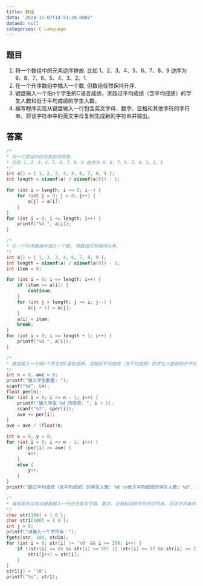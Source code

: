 ```yaml
---
title: 数组
data: '2024-11-07T14:51:20.000Z'
dataed: null
categories: C Language
---
```


## 题目

1.   将一个数组中的元素逆序排放. 比如 1、2、3、4、5、6、7、8、9 逆序为 9、8、7、6、5、4、3、2、1.
2.   在一个升序数组中插入一个数, 但数组任然保持升序.
3.   键盘输入一个班n个学生的C语言成绩，求超过平均成绩（含平均成绩）的学生人数和低于平均成绩的学生人数。
5.   编写程序实现从键盘输入一行包含英文字母、数字、空格和其他字符的字符串，将该字符串中的英文字母复制生成新的字符串并输出。

## 答案

```c
/*
* 将一个数组中的元素逆序排放.
* 比如 1、2、3、4、5、6、7、8、9 逆序为 9、8、7、6、5、4、3、2、1
*/
int a[] = { 1, 2, 3, 4, 5, 6, 7, 8, 9 };
int length = sizeof(a) / sizeof(a[0]) - 1;

for (int i = length; i >= 0; i--) {
    for (int j = 0; j = 0; j++) {
        a[j] = a[i];
    }
}
for (int i = 0; i <= length; i++) {
    printf("%d ", a[i]);
}
```

```c
/*
* 在一个升序数组中插入一个数, 但数组任然保持升序.
*/
int a[] = { 1, 2, 3, 4, 6, 7, 8, 9 };
int length = sizeof(a) / sizeof(a[0]) - 1;
int item = 5;

for (int i = 0; i <= length; i++) {
    if (item >= a[i]) {
        continue;
    }
    for (int j = length; j >= i; j--) {
        a[j + 1] = a[j];
    }
    a[i] = item;
    break;
}
for (int i = 0; i <= length + 1; i++) {
    printf("%d ", a[i]);
}
```

```c
/*
* 键盘输入一个班n个学生的C语言成绩，求超过平均成绩（含平均成绩）的学生人数和低于平均成绩的学生人数。
*/
int n = 0, ave = 0;
printf("输入学生数量: ");
scanf("%d", &n);
float per[n];
for (int i = 0; i <= n - 1; i++) {
    printf("输入学生 %d 的成绩: ", i + 1);
    scanf("%f", &per[i]);
    ave += per[i];
}
ave = ave / (float)n;

int x = 0, y = 0;
for (int i = 0; i <= n - 1; i++) {
    if (per[i] >= ave) {
        x++;
    }
    else {
        y++;
    }
}
printf("超过平均成绩（含平均成绩）的学生人数: %d \n低于平均成绩的学生人数: %d", x, y);
```

```c
/*
* 编写程序实现从键盘输入一行包含英文字母、数字、空格和其他字符的字符串，将该字符串中的英文字母复制生成新的字符串并输出。
*/
char str[100] = { 0 };
char str1[100] = { 0 };
int j = 0;
printf("请输入一个字符串：");
fgets(str, 100, stdin);
for (int i = 0; str[i] != '\0' && i <= 100; i++) {
    if ((str[i] >= 65 && str[i] <= 90) || (str[i] >= 97 && str[i] <= 122)) {
        str1[j++] = str[i];
    }
}
str1[j] = '\0';
printf("%s", str1);
```